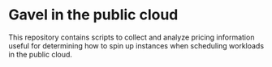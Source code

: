 Gavel in the public cloud
=========================

This repository contains scripts to collect and analyze pricing information
useful for determining how to spin up instances when scheduling workloads
in the public cloud.
